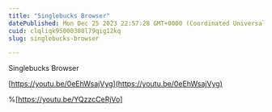 ```yaml
---
title: "Singlebucks Browser"
datePublished: Mon Dec 25 2023 22:57:28 GMT+0000 (Coordinated Universal Time)
cuid: clqliqk95000308l79qig12kq
slug: singlebucks-browser

---
```


Singlebucks Browser

[https://youtu.be/0eEhWsajVyg](https://youtu.be/0eEhWsajVyg)

%[https://youtu.be/YQzzcCeRjVo]